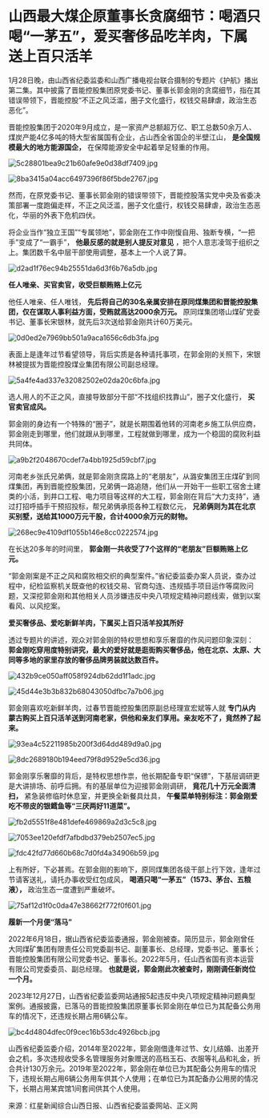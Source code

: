 # 山西最大煤企原董事长贪腐细节：喝酒只喝“一茅五”，爱买奢侈品吃羊肉，下属送上百只活羊

1月28日晚，由山西省纪委监委和山西广播电视台联合摄制的专题片《护航》播出第二集。其中披露了晋能控股集团原党委书记、董事长郭金刚的贪腐细节，指在其错误带领下，晋能控股“不正之风泛滥，圈子文化盛行，权钱交易肆虐，政治生态恶化”。

晋能控股集团于2020年9月成立，是一家资产总额超万亿、职工总数50余万人、煤炭产能4亿多吨的特大型省属国有企业，占山西全省国企的半壁江山，
**是全国规模最大的地方能源国企，** 在保障能源安全中起着举足轻重的作用。

![5c28801bea9c21b60afe9e0d38df7409.jpg](https://raw.githubusercontent.com/qqhsx/qqnews_image/main/2024/01/29/山西最大煤企原董事长贪腐细节：喝酒只喝“一茅五”，爱买奢侈品吃羊肉，下属送上百只活羊/5c28801bea9c21b60afe9e0d38df7409.jpg)

![8ba3415a04acc6497396f86f5bde2767.jpg](https://raw.githubusercontent.com/qqhsx/qqnews_image/main/2024/01/29/山西最大煤企原董事长贪腐细节：喝酒只喝“一茅五”，爱买奢侈品吃羊肉，下属送上百只活羊/8ba3415a04acc6497396f86f5bde2767.jpg)

然而，在原党委书记、董事长郭金刚的错误带领下，晋能控股落实党中央及省委决策部署一度跑偏走样，不正之风泛滥，圈子文化盛行，权钱交易肆虐，政治生态恶化，华丽的外表下危机四伏。

将企业当作“独立王国”“专属领地”，郭金刚在工作中刚愎自用、独断专横，“一把手”变成了“一霸手”， **他最反感的就是别人提反对意见**
，把个人意志凌驾于组织之上。集团数千名中层干部使用调整，基本上一个人说了算。

![d2ad1f76ec94b25551da6d3f6b76a5db.jpg](https://raw.githubusercontent.com/qqhsx/qqnews_image/main/2024/01/29/山西最大煤企原董事长贪腐细节：喝酒只喝“一茅五”，爱买奢侈品吃羊肉，下属送上百只活羊/d2ad1f76ec94b25551da6d3f6b76a5db.jpg)

**任人唯亲、买官卖官，收受巨额贿赂上亿元**

他任人唯亲、任人唯钱， **先后将自己的30名亲属安排在原同煤集团和晋能控股集团，仅在谋取人事利益方面，受贿就高达2000余万元。**
原同煤集团塔山煤矿党委书记、董事长宋银林，就先后3次送给郭金刚共计60万美元。

![0d0ed2e7969bb501a9aca1656c6db3fa.jpg](https://raw.githubusercontent.com/qqhsx/qqnews_image/main/2024/01/29/山西最大煤企原董事长贪腐细节：喝酒只喝“一茅五”，爱买奢侈品吃羊肉，下属送上百只活羊/0d0ed2e7969bb501a9aca1656c6db3fa.jpg)

表面上是逢年过节看望领导，背后实质是各种请托事项，在郭金刚的关照下，宋银林被提拔为晋能控股煤业集团有限公司副总经理。

![5a4fe4ad337e32082502e02da20c6bfa.jpg](https://raw.githubusercontent.com/qqhsx/qqnews_image/main/2024/01/29/山西最大煤企原董事长贪腐细节：喝酒只喝“一茅五”，爱买奢侈品吃羊肉，下属送上百只活羊/5a4fe4ad337e32082502e02da20c6bfa.jpg)

选人用人的不正之风，直接导致部分干部“不找组织找靠山”，圈子文化盛行， **买官卖官成风。**

郭金刚的身边有一个特殊的“圈子”，就是长期围着他转的河南老乡施工队供应商，郭金刚走到哪里，他们就跟从到哪里，工程就做到哪里，成为一个稳固的腐败利益共同体。

![a9b2f2048670cdef7a4bb1925d59cbf7.jpg](https://raw.githubusercontent.com/qqhsx/qqnews_image/main/2024/01/29/山西最大煤企原董事长贪腐细节：喝酒只喝“一茅五”，爱买奢侈品吃羊肉，下属送上百只活羊/a9b2f2048670cdef7a4bb1925d59cbf7.jpg)

河南老乡张氏兄弟俩，就是郭金刚贪腐路上的“老朋友”，从潞安集团王庄煤矿到同煤集团，再到晋能控股集团，兄弟俩一路追随，他们从一开始干一些职工宿舍土建类的小活，到井口工程、电力项目等这样的大工程，郭金刚在背后“大力支持”，通过打招呼插手干预招投标，帮兄弟俩承揽各种工程数亿元，
**兄弟俩则为其在北京买别墅，送给其1000万元干股，合计4000余万元的财物。**

![268ec9e4109df1055b146e8cc0222574.jpg](https://raw.githubusercontent.com/qqhsx/qqnews_image/main/2024/01/29/山西最大煤企原董事长贪腐细节：喝酒只喝“一茅五”，爱买奢侈品吃羊肉，下属送上百只活羊/268ec9e4109df1055b146e8cc0222574.jpg)

在长达20多年的时间里， **郭金刚一共收受了7个这样的“老朋友”巨额贿赂上亿元。**

“郭金刚案是不正之风和腐败相交织的典型案件。”省纪委监委办案人员说，查办过程中，纪检监察机关既查他的权钱交易、官商勾连、违规插手项目运作等腐败问题，又深挖郭金刚和其他相关人员涉嫌违反中央八项规定精神问题线索，做到以案看风、以风挖案。

**爱买奢侈品、爱吃新鲜羊肉，下属买上百只活羊投其所好**

透过专题片的讲述，观众对郭金刚的特权思想和享乐奢靡的作风问题印象深刻：
**郭金刚吃穿用度特别讲究，最大的爱好就是逛街购买奢侈品，他在北京、太原、大同等多地的家里存放的奢侈品牌男装就达数百件。**

![432b9ce050aff058f924db62dd1f1adc.jpg](https://raw.githubusercontent.com/qqhsx/qqnews_image/main/2024/01/29/山西最大煤企原董事长贪腐细节：喝酒只喝“一茅五”，爱买奢侈品吃羊肉，下属送上百只活羊/432b9ce050aff058f924db62dd1f1adc.jpg)

![45d44e3b3b832b68043050dfbc7a7b06.jpg](https://raw.githubusercontent.com/qqhsx/qqnews_image/main/2024/01/29/山西最大煤企原董事长贪腐细节：喝酒只喝“一茅五”，爱买奢侈品吃羊肉，下属送上百只活羊/45d44e3b3b832b68043050dfbc7a7b06.jpg)

郭金刚喜欢吃新鲜羊肉，过春节晋能控股集团原副总经理宣宏斌等人就 **专门从内蒙古购买上百只活羊送到河南老家，供他和亲友们享用。亲友吃不了，竟然养了起来。**

![93ea4c52211985b200f3d64dd489d9a0.jpg](https://raw.githubusercontent.com/qqhsx/qqnews_image/main/2024/01/29/山西最大煤企原董事长贪腐细节：喝酒只喝“一茅五”，爱买奢侈品吃羊肉，下属送上百只活羊/93ea4c52211985b200f3d64dd489d9a0.jpg)

![8dc2689180b194eed79f8d9529e5cd36.jpg](https://raw.githubusercontent.com/qqhsx/qqnews_image/main/2024/01/29/山西最大煤企原董事长贪腐细节：喝酒只喝“一茅五”，爱买奢侈品吃羊肉，下属送上百只活羊/8dc2689180b194eed79f8d9529e5cd36.jpg)

郭金刚享乐奢靡的背后，是特权思想作祟，他长期配备专职“保镖”，下基层调研更是大讲排场、前呼后拥。有的基层单位为迎接郭金刚调研，
**竟花几十万元全面清扫，** 紧急装修临时休息室，并更换全新餐具灶具， **午餐菜单特别标注：郭金刚爱吃不带皮的银鳕鱼等“三厌两好11道菜”。**

![fb2d5551f8e481defe469869a2d3c5c8.jpg](https://raw.githubusercontent.com/qqhsx/qqnews_image/main/2024/01/29/山西最大煤企原董事长贪腐细节：喝酒只喝“一茅五”，爱买奢侈品吃羊肉，下属送上百只活羊/fb2d5551f8e481defe469869a2d3c5c8.jpg)

![7053ee120efdf7afbdbd379eb2507ec5.jpg](https://raw.githubusercontent.com/qqhsx/qqnews_image/main/2024/01/29/山西最大煤企原董事长贪腐细节：喝酒只喝“一茅五”，爱买奢侈品吃羊肉，下属送上百只活羊/7053ee120efdf7afbdbd379eb2507ec5.jpg)

![fdc42fd77d660b68c7d0fd4a34906b59.jpg](https://raw.githubusercontent.com/qqhsx/qqnews_image/main/2024/01/29/山西最大煤企原董事长贪腐细节：喝酒只喝“一茅五”，爱买奢侈品吃羊肉，下属送上百只活羊/fdc42fd77d660b68c7d0fd4a34906b59.jpg)

上有所好，下必甚焉。在郭金刚的影响下，原同煤集团各级干部上行下效，逢年过节请客送礼，请托办事收受红包成风，
**喝酒只喝“一茅五”（1573、茅台、五粮液），** 政治生态一度遭到严重破坏。

![75af12d1f0c0da47e38662f772f0f601.jpg](https://raw.githubusercontent.com/qqhsx/qqnews_image/main/2024/01/29/山西最大煤企原董事长贪腐细节：喝酒只喝“一茅五”，爱买奢侈品吃羊肉，下属送上百只活羊/75af12d1f0c0da47e38662f772f0f601.jpg)

**履新一个月便“落马”**

2022年6月18日，据山西省纪委监委通报，郭金刚被查。简历显示，郭金刚曾任大同煤矿集团有限责任公司党委副书记、副董事长、总经理，党委书记、董事长；晋能控股集团有限公司党委书记、董事长。2022年5月，任山西省国有资本运营有限公司党委委员、副总经理。
**也就是说，郭金刚此次被查时，刚刚调任新岗位一个月。**

2023年12月27日，山西省纪委监委网站通报5起违反中央八项规定精神问题典型案例。通报披露，已落马的晋能控股集团原董事长郭金刚在单位已为其配备公务用车的情况下，还违规长期占用6辆公车。

![bc4d4804dfec0f9cec16b53dc4926bcb.jpg](https://raw.githubusercontent.com/qqhsx/qqnews_image/main/2024/01/29/山西最大煤企原董事长贪腐细节：喝酒只喝“一茅五”，爱买奢侈品吃羊肉，下属送上百只活羊/bc4d4804dfec0f9cec16b53dc4926bcb.jpg)

山西省纪委监委介绍，2014年至2022年，郭金刚借逢年过节、女儿结婚、出差开会之机，多次违规收受多名管理服务对象赠送的高档玉石、衣服等礼品和礼金，折合共计130万余元。2019年至2022年，郭金刚在单位已为其配备公务用车的情况下，违规长期占用6辆公务用车供其个人使用；在单位已为其配备办公用房的情况下，长期占用某宾馆1间套间供其个人使用。

来源：红星新闻综合山西日报、山西省纪委监委网站、正义网

